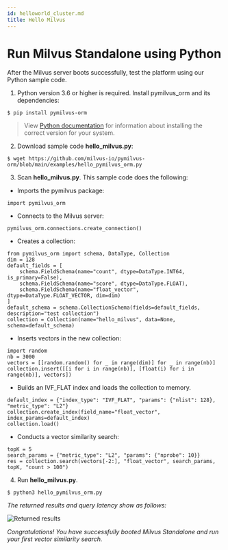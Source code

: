 ```yaml
---
id: helloworld_cluster.md
title: Hello Milvus
---
```


# Run Milvus Standalone using Python

After the Milvus server boots successfully, test the platform using our Python sample code.

1. Python version 3.6 or higher is required. Install pymilvus_orm and its dependencies:

```
$ pip install pymilvus-orm
```
> View [Python documentation](https://wiki.python.org/moin/BeginnersGuide/Download) for information about installing the correct version for your system.

2. Download sample code **hello_milvus.py**:
```
$ wget https://github.com/milvus-io/pymilvus-orm/blob/main/examples/hello_pymilvus_orm.py
```
3. Scan **hello_milvus.py**. This sample code does the following:

- Imports the pymilvus package:
```
import pymilvus_orm
```
- Connects to the Milvus server:
```
pymilvus_orm.connections.create_connection()
```
- Creates a collection:
```
from pymilvus_orm import schema, DataType, Collection
dim = 128
default_fields = [
    schema.FieldSchema(name="count", dtype=DataType.INT64, is_primary=False),
    schema.FieldSchema(name="score", dtype=DataType.FLOAT),
    schema.FieldSchema(name="float_vector", dtype=DataType.FLOAT_VECTOR, dim=dim)
]
default_schema = schema.CollectionSchema(fields=default_fields, description="test collection")
collection = Collection(name="hello_milvus", data=None, schema=default_schema)
```
- Inserts vectors in the new collection:
```
import random
nb = 3000
vectors = [[random.random() for _ in range(dim)] for _ in range(nb)]
collection.insert([[i for i in range(nb)], [float(i) for i in range(nb)], vectors])
```
- Builds an IVF_FLAT index and loads the collection to memory.
```
default_index = {"index_type": "IVF_FLAT", "params": {"nlist": 128}, "metric_type": "L2"}
collection.create_index(field_name="float_vector", index_params=default_index)
collection.load()
```
- Conducts a vector similarity search:
```
topK = 5
search_params = {"metric_type": "L2", "params": {"nprobe": 10}}
res = collection.search(vectors[-2:], "float_vector", search_params, topK, "count > 100")
```

4. Run **hello_milvus.py**.
```
$ python3 hello_pymilvus_orm.py
```
*The returned results and query latency show as follows:*


![Returned results](../../../../assets/hello_world.png)



*Congratulations! You have successfully booted Milvus Standalone and run your first vector similarity search.*

